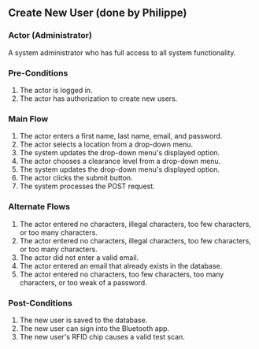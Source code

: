 ## Create New User (done by Philippe)

 ### Actor (Administrator)

A system administrator who has full access to all system functionality.

 ### Pre-Conditions

1. The actor is logged in.
2. The actor has authorization to create new users.
 
 ### Main Flow

1. The actor enters a first name, last name, email, and password.
2. The actor selects a location from a drop-down menu.
3. The system updates the drop-down menu's displayed option.
4. The actor chooses a clearance level from a drop-down menu.
5. The system updates the drop-down menu's displayed option.
6. The actor clicks the submit button.
7. The system processes the POST request.

 ### Alternate Flows

1. The actor entered no characters, illegal characters, too few characters, or too many characters.
2. The actor entered no characters, illegal characters, too few characters, or too many characters.
3. The actor did not enter a valid email.
4. The actor entered an email that already exists in the database.
5. The actor entered no characters, too few characters, too many characters, or too weak of a password.


 ### Post-Conditions

1. The new user is saved to the database.
2. The new user can sign into the Bluetooth app.
3. The new user's RFID chip causes a valid test scan.
